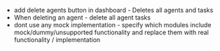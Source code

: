 - add delete agents button in dashboard - Deletes all agents and tasks
- When deleting an agent - delete all agent tasks
- dont use any mock implementation - specify which modules include mock/dummy/unsupported functionality and replace them with real functionality / implementation
   

